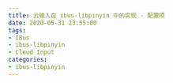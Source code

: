 ```yaml
---
title: 云输入在 ibus-libpinyin 中的实现 - 配置项
date: 2020-05-31 23:55:00
tags:
- IBus
- ibus-libpinyin
- Cloud Input
categories:
- ibus-libpinyin
---
```




